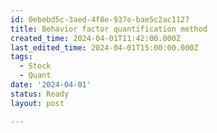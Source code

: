 ```yaml
---
id: 0ebebd5c-3aed-4f8e-937e-bae5c2ac1127
title: Behavior factor quantification method
created_time: 2024-04-01T11:42:00.000Z
last_edited_time: 2024-04-01T15:00:00.000Z
tags:
  - Stock
  - Quant
date: '2024-04-01'
status: Ready
layout: post

---
```

